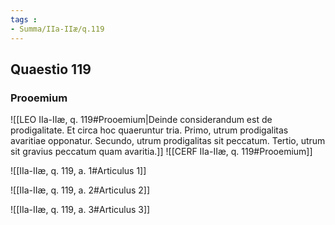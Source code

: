 ```yaml
---
tags : 
- Summa/IIa-IIæ/q.119
---
```


## Quaestio 119

### Prooemium

![[LEO IIa-IIæ, q. 119#Prooemium|Deinde considerandum est de prodigalitate. Et circa hoc quaeruntur tria. Primo, utrum prodigalitas avaritiae opponatur. Secundo, utrum prodigalitas sit peccatum. Tertio, utrum sit gravius peccatum quam avaritia.]]
![[CERF IIa-IIæ, q. 119#Prooemium]]

![[IIa-IIæ, q. 119, a. 1#Articulus 1]]

![[IIa-IIæ, q. 119, a. 2#Articulus 2]]

![[IIa-IIæ, q. 119, a. 3#Articulus 3]]


